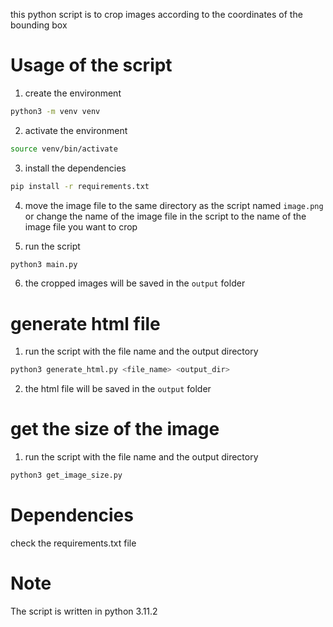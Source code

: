 this python script is to crop images according to the coordinates of the bounding box

# Usage of the script

1. create the environment

```bash
python3 -m venv venv
```

2. activate the environment

```bash
source venv/bin/activate
```

3. install the dependencies

```bash
pip install -r requirements.txt
```

4. move the image file to the same directory as the script named `image.png` or change the name of the image file in the script to the name of the image file you want to crop

5. run the script

```bash
python3 main.py
```

6. the cropped images will be saved in the `output` folder


# generate html file

1. run the script with the file name and the output directory

```bash
python3 generate_html.py <file_name> <output_dir>
```

2. the html file will be saved in the `output` folder

# get the size of the image

1. run the script with the file name and the output directory

```bash
python3 get_image_size.py
```
# Dependencies

check the requirements.txt file

# Note

The script is written in python 3.11.2
